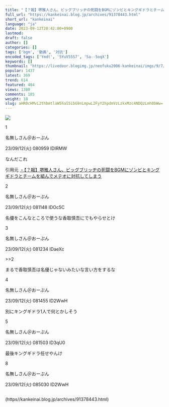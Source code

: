 ```yaml
---
title: "【？報】堺雅人さん、ビッグブリッヂの死闘をBGMにゾンビとキングギドラとチームを組んでメテオに対抗してしまう【動画】 "
full_url: "https://kankeinai.blog.jp/archives/91378443.html"
short_url: "kankeinai"
language: "ja"
date: 2023-09-12T20:42:00+0900
lastmod: 
draft: false
author: []
categories: []
tags: ['bgm', '動画', '対抗']
encoded_tags: ['Ymdt', '5YuV55S7', '5a--5oqX']
keywords: []
thumbnail: "https://livedoor.blogimg.jp/neofuku2006-kankeinai/imgs/9/7/971e7883-s.jpg"
popular: 1437
latest: 369
trend: 614
featured: 484
views: 1380
comments: 185
weight: 18
slug: aHR0cHMvL2thbmtlaW5haS5ibG9nLmpwL2FyY2hpdmVzLzkxMzc4NDQzLmh0bWw=
---
```


![](https://livedoor.blogimg.jp/neofuku2006-kankeinai/imgs/9/7/971e7883-s.jpg)

<div><p class='t_h'>1 <p>名無しさん＠おーぷん</p> <p> 23/09/12(火) 080959 IDIRMW</p></p><p>なんだこれ</p><p>引用元 <a href='http//2chspa.com/thread/livejupiter/1694473799' target='_blank'>・</a><a href='https//hayabusa.open2ch.net/test/read.cgi/livejupiter/1694473799/' target='_blank'>【？報】堺雅人さん、ビッグブリッヂの死闘をBGMにゾンビとキングギドラとチームを組んでメテオに対抗してしまう</a></p><p class='t_h'>2 <p>名無しさん＠おーぷん</p> <p> 23/09/12(火) 081148 IDOc5C</p></p> <p class='t_b'> 名優をこんなところで使うな香取慎吾にでもやらせとけ </p> <p class='t_h t_i'>3 <p>名無しさん＠おーぷん</p> <p> 23/09/12(火) 081234 IDaeXc</p></p> <p class='t_b t_i'> <p class='anchor'>>>2</p>まるで香取慎吾は名優じゃないみたいな言い方をするな</p> <p class='t_h'>4 <p>名無しさん＠おーぷん</p> <p> 23/09/12(火) 081455 ID2WwH</p></p> <p class='t_b'> 別にキングギドラ1人で何とかしそう </p> <p class='t_h'>5 <p>名無しさん＠おーぷん</p> <p> 23/09/12(火) 081503 ID3qU0</p></p> <p class='t_b'> 最後キングギドラ任せやんけ </p> <p class='t_h'>8 <p>名無しさん＠おーぷん</p> <p> 23/09/12(火) 085030 ID2WwH</p></p> <img border='0' width='1' height='1' src='https//www12.a8.net/0.gif?a8mat=2BJK9W+3WIBJM+249K+BWGDT' alt=''> </div>

(https//kankeinai.blog.jp/archives/91378443.html)
